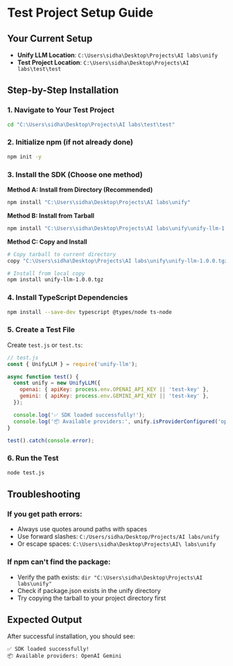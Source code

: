 # Test Project Setup Guide

## Your Current Setup
- **Unify LLM Location**: `C:\Users\sidha\Desktop\Projects\AI labs\unify`
- **Test Project Location**: `C:\Users\sidha\Desktop\Projects\AI labs\test\test`

## Step-by-Step Installation

### 1. Navigate to Your Test Project
```bash
cd "C:\Users\sidha\Desktop\Projects\AI labs\test\test"
```

### 2. Initialize npm (if not already done)
```bash
npm init -y
```

### 3. Install the SDK (Choose one method)

**Method A: Install from Directory (Recommended)**
```bash
npm install "C:\Users\sidha\Desktop\Projects\AI labs\unify"
```

**Method B: Install from Tarball**
```bash
npm install "C:\Users\sidha\Desktop\Projects\AI labs\unify\unify-llm-1.0.0.tgz"
```

**Method C: Copy and Install**
```bash
# Copy tarball to current directory
copy "C:\Users\sidha\Desktop\Projects\AI labs\unify\unify-llm-1.0.0.tgz" .

# Install from local copy
npm install unify-llm-1.0.0.tgz
```

### 4. Install TypeScript Dependencies
```bash
npm install --save-dev typescript @types/node ts-node
```

### 5. Create a Test File
Create `test.js` or `test.ts`:
```javascript
// test.js
const { UnifyLLM } = require('unify-llm');

async function test() {
  const unify = new UnifyLLM({
    openai: { apiKey: process.env.OPENAI_API_KEY || 'test-key' },
    gemini: { apiKey: process.env.GEMINI_API_KEY || 'test-key' },
  });

  console.log('✅ SDK loaded successfully!');
  console.log('📦 Available providers:', unify.isProviderConfigured('openai') ? 'OpenAI' : '', unify.isProviderConfigured('gemini') ? 'Gemini' : '');
}

test().catch(console.error);
```

### 6. Run the Test
```bash
node test.js
```

## Troubleshooting

### If you get path errors:
- Always use quotes around paths with spaces
- Use forward slashes: `C:/Users/sidha/Desktop/Projects/AI labs/unify`
- Or escape spaces: `C:\Users\sidha\Desktop\Projects\AI\ labs\unify`

### If npm can't find the package:
- Verify the path exists: `dir "C:\Users\sidha\Desktop\Projects\AI labs\unify"`
- Check if package.json exists in the unify directory
- Try copying the tarball to your project directory first

## Expected Output
After successful installation, you should see:
```
✅ SDK loaded successfully!
📦 Available providers: OpenAI Gemini
``` 
